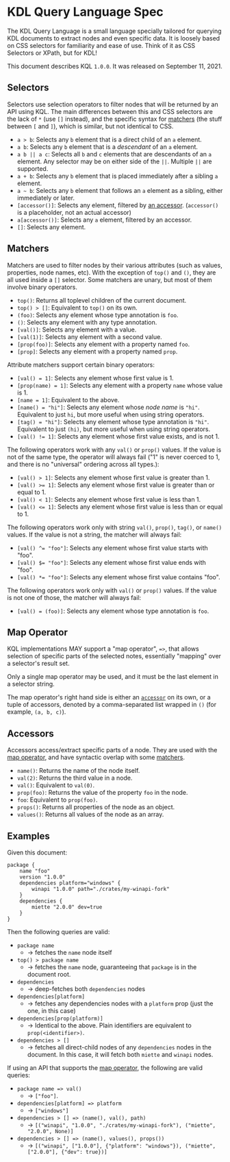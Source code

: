 # KDL Query Language Spec

The KDL Query Language is a small language specially tailored for querying KDL
documents to extract nodes and even specific data. It is loosely based on CSS
selectors for familiarity and ease of use. Think of it as CSS Selectors or
XPath, but for KDL!

This document describes KQL `1.0.0`. It was released on September 11, 2021.

## Selectors

Selectors use selection operators to filter nodes that will be returned by an
API using KQL. The main differences between this and CSS selectors are the
lack of `*` (use `[]` instead), and the specific syntax for
[matchers](#matchers) (the stuff between `[` and `]`), which is similar, but not identical to CSS.

* `a > b`: Selects any `b` element that is a direct child of an `a` element.
* `a b`: Selects any `b` element that is a _descendant_ of an `a` element.
* `a b || a c`: Selects all `b` and `c` elements that are descendants of an `a` element. Any selector may be on either side of the `||`. Multiple `||` are supported.
* `a + b`: Selects any `b` element that is placed immediately after a sibling `a` element.
* `a ~ b`: Selects any `b` element that follows an `a` element as a sibling, either immediately or later.
* `[accessor()]`: Selects any element, filtered by [an accessor](#accessors). (`accessor()` is a placeholder, not an actual accessor)
* `a[accessor()]`: Selects any `a` element, filtered by an accessor.
* `[]`: Selects any element.

## Matchers

Matchers are used to filter nodes by their various attributes (such as values,
properties, node names, etc). With the exception of `top()` and `()`, they are all
used inside a `[]` selector. Some matchers are unary, but most of them involve
binary operators.

* `top()`: Returns all toplevel children of the current document.
* `top() > []`: Equivalent to `top()` on its own.
* `(foo)`: Selects any element whose type annotation is `foo`.
* `()`: Selects any element with any type annotation.
* `[val()]`: Selects any element with a value.
* `[val(1)]`: Selects any element with a second value.
* `[prop(foo)]`: Selects any element with a property named `foo`.
* `[prop]`: Selects any element with a property named `prop`.

Attribute matchers support certain binary operators:

* `[val() = 1]`: Selects any element whose first value is 1.
* `[prop(name) = 1]`: Selects any element with a property `name` whose value is 1.
* `[name = 1]`: Equivalent to the above.
* `[name() = "hi"]`: Selects any element whose _node name_ is `"hi"`. Equivalent to just `hi`, but more useful when using string operators.
* `[tag() = "hi"]`: Selects any element whose type annotation is `"hi"`. Equivalent to just `(hi)`, but more useful when using string operators.
* `[val() != 1]`: Selects any element whose first value exists, and is not 1.

The following operators work with any `val()` or `prop()` values.
If the value is not of the same type, the operator will always fail ("1" is
never coerced to 1, and there is no "universal" ordering across all types.):

* `[val() > 1]`: Selects any element whose first value is greater than 1.
* `[val() >= 1]`: Selects any element whose first value is greater than or equal to 1.
* `[val() < 1]`: Selects any element whose first value is less than 1.
* `[val() <= 1]`: Selects any element whose first value is less than or equal to 1.

The following operators work only with string `val()`, `prop()`, `tag()`, or `name()` values.
If the value is not a string, the matcher will always fail:

* `[val() ^= "foo"]`: Selects any element whose first value starts with "foo".
* `[val() $= "foo"]`: Selects any element whose first value ends with "foo".
* `[val() *= "foo"]`: Selects any element whose first value contains "foo".

The following operators work only with `val()` or `prop()` values. If the value
is not one of those, the matcher will always fail:

* `[val() = (foo)]`: Selects any element whose type annotation is `foo`.

## Map Operator

KQL implementations MAY support a "map operator", `=>`, that allows selection
of specific parts of the selected notes, essentially "mapping" over a
selector's result set.

Only a single map operator may be used, and it must be the last element in a
selector string.

The map operator's right hand side is either an [`accessor`](#accessors) on
its own, or a tuple of accessors, denoted by a comma-separated list wrapped in
`()` (for example, `(a, b, c)`).

## Accessors

Accessors access/extract specific parts of a node. They are used with the [map
operator](#map-operator), and have syntactic overlap with some
[matchers](#matchers).

* `name()`: Returns the name of the node itself.
* `val(2)`: Returns the third value in a node.
* `val()`: Equivalent to `val(0)`.
* `prop(foo)`: Returns the value of the property `foo` in the node.
* `foo`: Equivalent to `prop(foo)`.
* `props()`: Returns all properties of the node as an object.
* `values()`: Returns all values of the node as an array.

## Examples

Given this document:

```kdl
package {
    name "foo"
    version "1.0.0"
    dependencies platform="windows" {
        winapi "1.0.0" path="./crates/my-winapi-fork"
    }
    dependencies {
        miette "2.0.0" dev=true
    }
}
```

Then the following queries are valid:

* `package name`
    * -> fetches the `name` node itself
* `top() > package name`
    * -> fetches the `name` node, guaranteeing that `package` is in the document root.
* `dependencies`
    * -> deep-fetches both `dependencies` nodes
* `dependencies[platform]`
    * -> fetches any dependencies nodes with a `platform` prop (just the one, in this case)
* `dependencies[prop(platform)]`
    * -> Identical to the above. Plain identifiers are equivalent to `prop(<identifier>)`.
* `dependencies > []`
    * -> fetches all direct-child nodes of any `dependencies` nodes in the
         document. In this case, it will fetch both `miette` and `winapi` nodes.

If using an API that supports the [map operator](#map-operator), the following
are valid queries:

* `package name => val()`
    * -> `["foo"]`.
* `dependencies[platform] => platform`
    * -> `["windows"]`
* `dependencies > [] => (name(), val(), path)`
    * -> `[("winapi", "1.0.0", "./crates/my-winapi-fork"), ("miette", "2.0.0", None)]`
* `dependencies > [] => (name(), values(), props())`
    * -> `[("winapi", ["1.0.0"], {"platform": "windows"}), ("miette", ["2.0.0"], {"dev": true})]`
